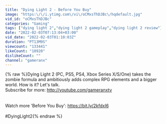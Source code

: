 ```yaml
---
title: "Dying Light 2 - Before You Buy"
image: "https:\/\/i.ytimg.com\/vi\/oCMxsThDJBc\/hqdefault.jpg"
vid_id: "oCMxsThDJBc"
categories: "Gaming"
tags: ["dying light 2","dying light 2 gameplay","dying light 2 review"]
date: "2022-02-03T07:13:04+03:00"
vid_date: "2022-02-03T01:10:03Z"
duration: "PT13M9S"
viewcount: "133441"
likeCount: "10920"
dislikeCount: ""
channel: "gameranx"
---
```

{% raw %}Dying Light 2 (PC, PS5, PS4, Xbox Series X/S/One) takes the zombie formula and ambitiously adds complex RPG elements and a bigger world. How is it? Let's talk.<br />Subscribe for more: <a rel="nofollow" target="blank" href="http://youtube.com/gameranxtv">http://youtube.com/gameranxtv</a> <br /><br /><br />Watch more 'Before You Buy': <a rel="nofollow" target="blank" href="https://bit.ly/2kfdxI6">https://bit.ly/2kfdxI6</a><br /><br />#DyingLight2{% endraw %}
